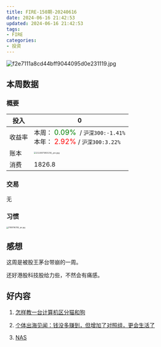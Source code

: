 ```yaml
---
title: FIRE-150期-20240616
date: 2024-06-16 21:42:53
updated: 2024-06-16 21:42:53
tags:
- FIRE
categories:
- 投资
---
```


![f2e7111a8cd44bff9044095d0e231119.jpg](https://s2.loli.net/2024/06/17/Nj4mxwoY7rJTDOF.jpg)

## 本周数据

### 概要

| 投入   | 0                                                      |
| ------ | ------------------------------------------------------------ |
| 收益率 | 本周：<font color="green" size=4> 0.09% </font> / `沪深300:-1.41%`    <br />本年：<font color="red" size=4> 2.92% </font>/ `沪深300:3.22%` |
| 账本   | <img src="https://s2.loli.net/2024/06/17/FSXg4qvbAK6dTcJ.jpg" alt="211697983156_.pic.jpg" style="zoom:33%;" /> |
| 消费   | 1826.8                                             |

### 交易
无  

### 习惯
<img src="https://s2.loli.net/2024/06/17/PNvH9DVSJB6TnxW.jpg" alt="211697983156_.pic.jpg" style="zoom:30%;" />

## 感想

这周是被股王茅台带崩的一周。

还好港股科技股给力些，不然会有痛感。



## 好内容

1. [怎样教一台计算机区分猫和狗](https://cloud.tencent.com/developer/article/1401338)

2. [个体出海见闻：钱没多赚到，但增加了对照组，更会生活了](https://www.xiaoyuzhoufm.com/episode/6667bf0ec26e396a36e11838)

3. [NAS]()
